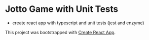 # Jotto Game with Unit Tests
- create react app with typescript and unit tests (jest and enzyme)



This project was bootstrapped with [Create React App](https://github.com/facebook/create-react-app).

